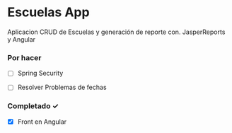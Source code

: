 # Escuelas App
Aplicacion CRUD de Escuelas y generación de reporte con. JasperReports y Angular

### Por hacer
- [ ] Spring Security
- [ ] Resolver Problemas de fechas
   

### Completado ✓
- [x] Front en Angular